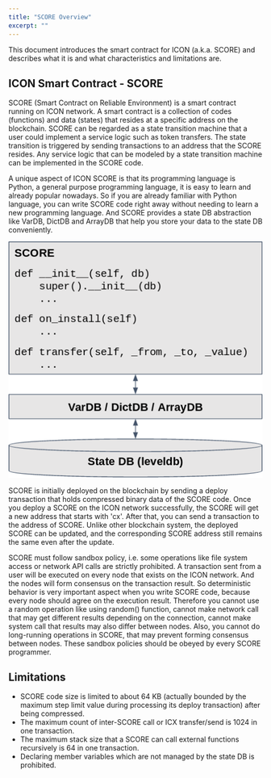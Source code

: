 ```yaml
---
title: "SCORE Overview"
excerpt: ""
---
```


This document introduces the smart contract for ICON (a.k.a. SCORE) and describes what it is
and what characteristics and limitations are.

## ICON Smart Contract - SCORE

SCORE (Smart Contract on Reliable Environment) is a smart contract running on ICON network.
A smart contract is a collection of codes (functions) and data (states) that resides at a specific
address on the blockchain. SCORE can be regarded as a state transition machine that a user could
implement a service logic such as token transfers. The state transition is triggered by sending
transactions to an address that the SCORE resides. Any service logic that can be modeled by a
state transition machine can be implemented in the SCORE code.

A unique aspect of ICON SCORE is that its programming language is Python, a general purpose
programming language, it is easy to learn and already popular nowadays. So if you are already
familiar with Python language, you can write SCORE code right away without needing to learn
a new programming language. And SCORE provides a state DB abstraction like VarDB, DictDB and
ArrayDB that help you store your data to the state DB conveniently.

![SCORE Model](../img/score-overview.png)

SCORE is initially deployed on the blockchain by sending a deploy transaction that holds compressed
binary data of the SCORE code. Once you deploy a SCORE on the ICON network successfully, the
SCORE will get a new address that starts with 'cx'. After that, you can send a transaction
to the address of SCORE.  Unlike other blockchain system, the deployed SCORE can be updated,
and the corresponding SCORE address still remains the same even after the update.

SCORE must follow sandbox policy, i.e. some operations like file system access or network
API calls are strictly prohibited. A transaction sent from a user will be executed on every
node that exists on the ICON network.  And the nodes will form consensus on the transaction
result. So deterministic behavior is very important aspect when you write SCORE code, because
every node should agree on the execution result. Therefore you cannot use a random operation
like using random() function, cannot make network call that may get different results depending
on the connection, cannot make system call that results may also differ between nodes. Also,
you cannot do long-running operations in SCORE, that may prevent forming consensus between
nodes. These sandbox policies should be obeyed by every SCORE programmer.

## Limitations

- SCORE code size is limited to about 64 KB (actually bounded by the maximum step limit value
  during processing its deploy transaction) after being compressed.
- The maximum count of inter-SCORE call or ICX transfer/send is 1024 in one transaction.
- The maximum stack size that a SCORE can call external functions recursively is 64 in one transaction.
- Declaring member variables which are not managed by the state DB is prohibited.
